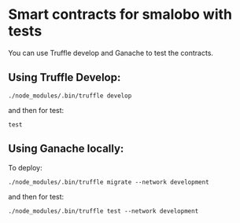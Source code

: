 # Smart contracts for smalobo with tests

You can use Truffle develop and Ganache to test the contracts.

## Using Truffle Develop:

```
./node_modules/.bin/truffle develop
```
and then for test:

```
test
``` 


## Using Ganache locally:

To deploy:

```
./node_modules/.bin/truffle migrate --network development
```

and then for test:

```
./node_modules/.bin/truffle test --network development
```


